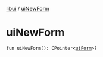 [libui](README.md) / [uiNewForm](ui-new-form.md)

# uiNewForm

`fun uiNewForm(): CPointer<`[`uiForm`](ui-form.md)`>?`